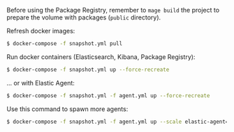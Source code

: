 Before using the Package Registry, remember to `mage build` the project to prepare the volume with packages
(`public` directory).

Refresh docker images:

```bash
$ docker-compose -f snapshot.yml pull
```

Run docker containers (Elasticsearch, Kibana, Package Registry):

```bash
$ docker-compose -f snapshot.yml up --force-recreate
```

... or with Elastic Agent:

```bash
$ docker-compose -f snapshot.yml -f agent.yml up --force-recreate
```

Use this command to spawn more agents:

```bash
$ docker-compose -f snapshot.yml -f agent.yml up --scale elastic-agent=10 --no-recreate -d
```
